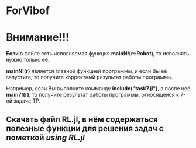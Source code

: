 # ForVibof
<h1>Внимание!!!</h1>
<b>Если</b> в файле есть исполняемая функция <b>mainN!(r::Robot)</b>, то исполнять нужно только её.

<b>mainN!(r)</b> является главной функцией программы, и если Вы её запустите, то получите корректный результат работы программы.

Например, если Вы выполните комманду <b>include("task7.jl")</b>, а после неё <b>main7!(r)</b>, то получите результат работы программы, относящейся к 7-ой задаче ТР.

## Скачать файл RL.jl, в нём содержаться полезные функции для решения задач с пометкой <i>using RL.jl</i>
